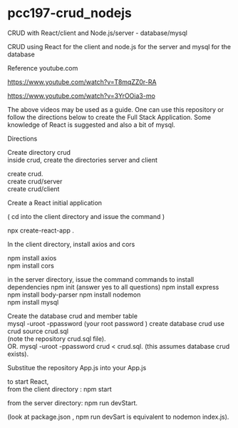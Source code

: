 # pcc197-crud_nodejs
CRUD with React/client and Node.js/server - database/mysql

CRUD using React for the client and node.js for the server
and mysql for the database

Reference youtube.com

https://www.youtube.com/watch?v=T8mqZZ0r-RA

https://www.youtube.com/watch?v=3YrOOia3-mo

The above videos may be used as a guide. One can use this repository or
follow the directions below to create the Full Stack Application.
Some knowledge of React is suggested and also a bit of mysql.

Directions  <p>

Create directory crud <br>
inside crud, create the directories server and client 

create crud.  
create crud/server   
create crud/client 

Create a React initial application   
  
( cd into the client directory and issue the command )
  
npx create-react-app .  

In the client directory, install axios and cors 
  
npm install axios  
npm install cors


in the server directory, issue the command commands to install dependencies 
npm init (answer yes to all questions) 
npm install express 
npm install body-parser 
npm install nodemon  
npm install mysql

Create the database crud and member table   
mysql -uroot -ppassword           (your root password ) 
create database crud
use crud
source crud.sql   
(note the repository crud.sql file).   
OR. 
mysql -uroot -ppassword crud < crud.sql. 
(this assumes database crud exists). 
                                        
Substitue the repository App.js into your App.js  



to start React,   
from the client directory :  npm start 

from the server directory: npm run devStart. 
                                       
(look at package.json , npm run devSart is equivalent to nodemon index.js). 



